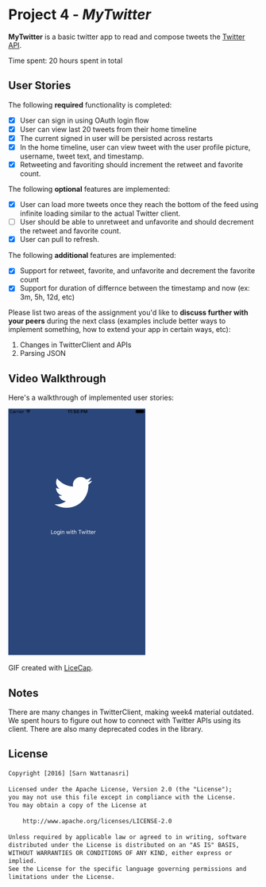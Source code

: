 # Project 4 - *MyTwitter*

**MyTwitter** is a basic twitter app to read and compose tweets the [Twitter API](https://apps.twitter.com/).

Time spent: 20 hours spent in total

## User Stories

The following **required** functionality is completed:

- [x] User can sign in using OAuth login flow
- [x] User can view last 20 tweets from their home timeline
- [x] The current signed in user will be persisted across restarts
- [x] In the home timeline, user can view tweet with the user profile picture, username, tweet text, and timestamp.
- [x] Retweeting and favoriting should increment the retweet and favorite count.

The following **optional** features are implemented:

- [x] User can load more tweets once they reach the bottom of the feed using infinite loading similar to the actual Twitter client.
- [ ] User should be able to unretweet and unfavorite and should decrement the retweet and favorite count.
- [x] User can pull to refresh.

The following **additional** features are implemented:

- [x] Support for retweet, favorite, and unfavorite and decrement the favorite count
- [x] Support for duration of differnce between the timestamp and now (ex: 3m, 5h, 12d, etc)

Please list two areas of the assignment you'd like to **discuss further with your peers** during the next class (examples include better ways to implement something, how to extend your app in certain ways, etc):

1. Changes in TwitterClient and APIs
2. Parsing JSON

## Video Walkthrough 

Here's a walkthrough of implemented user stories:

![ALT TEXT](twitter1-walkthrough.gif)

GIF created with [LiceCap](http://www.cockos.com/licecap/).

## Notes

There are many changes in TwitterClient, making week4 material outdated.  We spent hours to figure out how to connect with Twitter APIs using its client.  There are also many deprecated codes in the library.

## License

    Copyright [2016] [Sarn Wattanasri]

    Licensed under the Apache License, Version 2.0 (the "License");
    you may not use this file except in compliance with the License.
    You may obtain a copy of the License at

        http://www.apache.org/licenses/LICENSE-2.0

    Unless required by applicable law or agreed to in writing, software
    distributed under the License is distributed on an "AS IS" BASIS,
    WITHOUT WARRANTIES OR CONDITIONS OF ANY KIND, either express or implied.
    See the License for the specific language governing permissions and
    limitations under the License.

